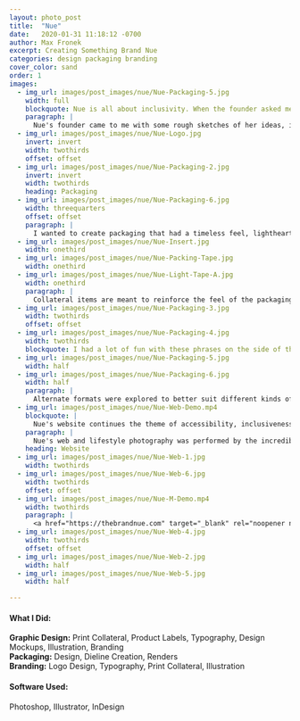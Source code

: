 ```yaml
---
layout: photo_post
title:  "Nue"
date:   2020-01-31 11:18:12 -0700
author: Max Fronek
excerpt: Creating Something Brand Nue
categories: design packaging branding
cover_color: sand
order: 1
images:
  - img_url: images/post_images/nue/Nue-Packaging-5.jpg
    width: full
    blockquote: Nue is all about inclusivity. When the founder asked me to help design her packaging and overall branding, I knew I had to knock it out of the park.
    paragraph: | 
      Nue's founder came to me with some rough sketches of her ideas, including a logo that she had designed herself. Immediately I knew that would be a great part of her story, and made sure to keep it as close to her original idea as possible. With a rounded, matching 'N' and 'U', it creates a great feeling of symmetry while also speaking to Nue's main product — breast tape made in all shades, for women of all colors.
  - img_url: images/post_images/nue/Nue-Logo.jpg
    invert: invert
    width: twothirds 
    offset: offset
  - img_url: images/post_images/nue/Nue-Packaging-2.jpg
    invert: invert
    width: twothirds 
    heading: Packaging
  - img_url: images/post_images/nue/Nue-Packaging-6.jpg
    width: threequarters
    offset: offset
    paragraph: |
      I wanted to create packaging that had a timeless feel, lighthearted messaging, and standout shelf appeal. Whether seen online or in stores, it had to catch the customer's eye and hold their interest. Using the shade of the product was a natural choice, helping to reinforce Nue's message of inclusivity and availability for all women. 
  - img_url: images/post_images/nue/Nue-Insert.jpg
    width: onethird        
  - img_url: images/post_images/nue/Nue-Packing-Tape.jpg
    width: onethird
  - img_url: images/post_images/nue/Nue-Light-Tape-A.jpg
    width: onethird
    paragraph: |
      Collateral items are meant to reinforce the feel of the packaging and carry through the main design elements. A favorite of mine is the packing tape, with a minimal feel that makes a great first impression.
  - img_url: images/post_images/nue/Nue-Packaging-3.jpg
    width: twothirds
    offset: offset
  - img_url: images/post_images/nue/Nue-Packaging-4.jpg
    width: twothirds
    blockquote: I had a lot of fun with these phrases on the side of the packaging, and they are intended to be rotated seasonally to reward repeat customers and create additional interest in the product.
  - img_url: images/post_images/nue/Nue-Packaging-5.jpg
    width: half
  - img_url: images/post_images/nue/Nue-Packaging-6.jpg
    width: half
    paragraph: |
      Alternate formats were explored to better suit different kinds of item, shipping costs, and the interest of repeat customers. Our solution proved easily adaptable to any format, and was able to keep the look consistent and on-brand across many material and construction options.
  - img_url: images/post_images/nue/Nue-Web-Demo.mp4  
    blockquote: |
      Nue's website continues the theme of accessibility, inclusiveness, and a clean, timeless aesthetic. With attention-grabbing headlines and stunning photography, it is a great place to spend some time.
    paragraph: |
      Nue's web and lifestyle photography was performed by the incredibly talented <a href="https://www.lizbretz.com/" target="_blank" rel="noopener noreferrer">Liz Bretz</a>, Creative Director at <a href="https://www.moonsevencollective.com/" target="_blank" rel="noopener noreferrer">Moon Seven Collective</a>  
    heading: Website 
  - img_url: images/post_images/nue/Nue-Web-1.jpg
    width: twothirds
  - img_url: images/post_images/nue/Nue-Web-6.jpg
    width: twothirds
    offset: offset
  - img_url: images/post_images/nue/Nue-M-Demo.mp4
    width: twothirds 
    paragraph: |
      <a href="https://thebrandnue.com" target="_blank" rel="noopener noreferrer">The Brand Nue</a> is built on Shopify with a custom theme.
  - img_url: images/post_images/nue/Nue-Web-4.jpg
    width: twothirds
    offset: offset 
  - img_url: images/post_images/nue/Nue-Web-2.jpg
    width: half  
  - img_url: images/post_images/nue/Nue-Web-5.jpg
    width: half  

---
```


#### What I Did: 
**Graphic Design:** Print Collateral, Product Labels, Typography, Design Mockups, Illustration, Branding  
**Packaging:** Design, Dieline Creation, Renders  
**Branding:** Logo Design, Typography, Print Collateral, Illustration


#### Software Used:
Photoshop, Illustrator, InDesign

